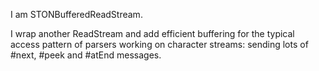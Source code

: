 I am STONBufferedReadStream.

I wrap another ReadStream and add efficient buffering for the typical access pattern of parsers working on character streams: sending lots of #next, #peek and #atEnd messages. 